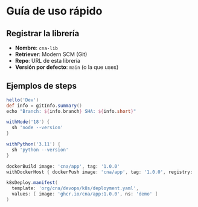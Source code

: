 
# Guía de uso rápido

## Registrar la librería
- **Nombre**: `cna-lib`
- **Retriever**: Modern SCM (Git)
- **Repo**: URL de esta librería
- **Versión por defecto**: `main` (o la que uses)

## Ejemplos de steps
```groovy
hello('Dev')
def info = gitInfo.summary()
echo "Branch: ${info.branch} SHA: ${info.short}"

withNode('18') {
  sh 'node --version'
}

withPython('3.11') {
  sh 'python --version'
}

dockerBuild image: 'cna/app', tag: '1.0.0'
withDockerHost { dockerPush image: 'cna/app', tag: '1.0.0', registry: 'ghcr.io/cna' }

k8sDeploy.manifest(
  template: 'org/cna/devops/k8s/deployment.yaml',
  values: [ image: 'ghcr.io/cna/app:1.0.0', ns: 'demo' ]
)
```
